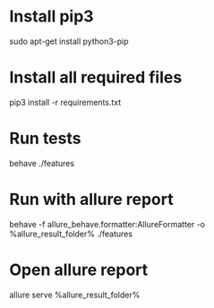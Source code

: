 # Install pip3
sudo apt-get install python3-pip

# Install all required files
pip3 install -r requirements.txt

# Run tests
behave ./features

# Run with allure report
behave -f allure_behave.formatter:AllureFormatter -o %allure_result_folder% ./features

# Open allure report 
allure serve %allure_result_folder%